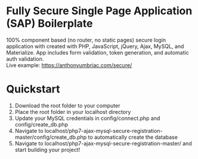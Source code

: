# Fully Secure Single Page Application (SAP) Boilerplate
100% component based (no router, no static pages) secure login application with created with PHP, JavaScript, jQuery, Ajax, MySQL, and Materialize. App includes form validation, token generation, and automatic auth validation.<br />
Live example: https://anthonyumbriac.com/secure/

# Quickstart
1) Download the root folder to your computer
2) Place the root folder in your localhost directory
3) Update your MySQL credentials in config/connect.php and config/create_db.php
4) Navigate to localhost/php7-ajax-mysql-secure-registration-master/config/create_db.php to automatically create the database
5) Navigate to localhost/php7-ajax-mysql-secure-registration-master/ and start building your project!
